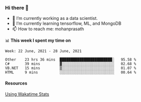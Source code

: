 ### Hi there 👋

- 🔭 I’m currently working as a data scientist.
- 🌱 I’m currently learning tensorflow, ML, and MongoDB
- 📫 How to reach me: mohanprasath

📊 **This week I spent my time on**
<!--START_SECTION:waka-->
```text
Week: 22 June, 2021 - 28 June, 2021

Other    23 hrs 36 mins  ████████████████████████░   95.58 % 
C#       39 mins         ▓░░░░░░░░░░░░░░░░░░░░░░░░   02.68 % 
VB.NET   15 mins         ▒░░░░░░░░░░░░░░░░░░░░░░░░   01.07 % 
HTML     9 mins          ░░░░░░░░░░░░░░░░░░░░░░░░░   00.64 % 
```
<!--END_SECTION:waka-->

#### Resources
[Using Wakatime Stats](https://github.com/marketplace/actions/waka-readme)

